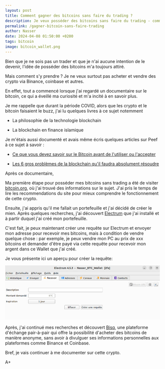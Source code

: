 ```yaml
---
layout: post
title: Comment gagner des bitcoins sans faire du trading ?
description: Je veux posséder des bitcoins sans faire du trading - comment faire ? Voici la réponse
permalink: /gagner-bitcoin-sans-faire-trading
author: Nasser
date: 2024-04-08 01:50:00 +0200
tags: bitcoin
image: bitcoin_wallet.png
---
```


Bien que je ne sois pas un trader et que je n'ai aucune intention de le devenir, l'idée de posséder des bitcoins m'a toujours attiré. 

Mais comment s'y prendre ? Je ne veux surtout pas acheter et vendre des crypto via Binance, coinbase et autres.

En effet, tout a commencé lorsque j'ai regardé un documentaire sur le bitcoin, ce qui a éveillé ma curiosité et m'a incité à en savoir plus.

Je me rappelle que durant la période COVID, alors que les crypto et le bitcoin faisaient le buzz, j'ai lu quelques livres à ce sujet notemment

- La philosophie de la technologie blockchain

- La blockchain en finance islamique

Je m'étais aussi documenté et avais même écris quelques articles sur Peef à ce sujet à savoir :

- [Ce que vous devez savoir sur le Bitcoin avant de l'utiliser ou l'accepter](https://peef.dev/post/nasser/ce-que-vous-devez-savoir-sur-le-bitcoin-avant-de-l-utiliser-ou-l-accepter-170)

- [Les 6 gros problèmes de la blockchain qu'il faudra absolument résoudre](https://peef.dev/post/nasser/les-6-gros-problemes-de-la-blockchain-qu-il-faudra-absolument-resoudre-172)

Après ce documentaire, 

Ma première étape pour posséder mes bitcoins sans trading a été de visiter [bitcoin.org](https://bitcoin.org), où j'ai trouvé des informations sur le sujet. J'ai pris le temps de lire les recommendations du site pour mieux comprendre le fonctionnement de cette crypto.

Ensuite, j'ai appris qu'il me fallait un portefeuille et j'ai décidé de créer le mien. Après quelques recherches, j'ai découvert [Electrum](https://electrum.org) que j'ai installé et à partir duquel j'ai créé mon portefeuille.

C'est fait, je peux maintenant créer une requête sur Electrum et envoyer mon adresse pour recevoir mes bitcoins, mais à condition de vendre quelque chose : par exemple, je peux vendre mon PC au prix de xxx bitcoins et demander d'être payé via cette requête pour recevoir mon argent dans ce Wallet que j'ai créé.

Je vous présente ici un aperçu pour créer la requête:

![bitcoin_wallet](/images/bitcoin_wallet.png)

Après, j'ai continué mes recherches et découvert [Bisq](https://kycnot.me/service/Bisq), une plateforme d'échange pair-à-pair qui offre la possibilité d'acheter des bitcoins de manière anonyme, sans avoir à divulguer ses informations personnelles aux plateformes comme Binance et Coinbase.

Bref, je vais continuer à me documenter sur cette crypto.

A+

